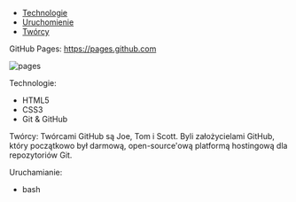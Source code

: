 


- [Technologie](#technologie)
- [Uruchomienie](#uruchomienie)
- [Twórcy](#twórcy)


GitHub Pages:
https://pages.github.com

![pages](https://github.com/user-attachments/assets/5ae4b460-07c2-4e08-b68b-7e9cd9c742e8)

 

 Technologie:
- HTML5
- CSS3
- Git & GitHub

 Twórcy:
 Twórcami GitHub są Joe, Tom i Scott. Byli założycielami GitHub, który początkowo był darmową, open-source'ową platformą hostingową dla repozytoriów Git.


 Uruchamianie: 
 - bash 

